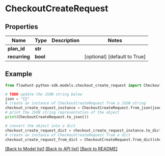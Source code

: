 # CheckoutCreateRequest


## Properties

Name | Type | Description | Notes
------------ | ------------- | ------------- | -------------
**plan_id** | **str** |  | 
**recurring** | **bool** |  | [optional] [default to True]

## Example

```python
from flowhunt-python-sdk.models.checkout_create_request import CheckoutCreateRequest

# TODO update the JSON string below
json = "{}"
# create an instance of CheckoutCreateRequest from a JSON string
checkout_create_request_instance = CheckoutCreateRequest.from_json(json)
# print the JSON string representation of the object
print(CheckoutCreateRequest.to_json())

# convert the object into a dict
checkout_create_request_dict = checkout_create_request_instance.to_dict()
# create an instance of CheckoutCreateRequest from a dict
checkout_create_request_from_dict = CheckoutCreateRequest.from_dict(checkout_create_request_dict)
```
[[Back to Model list]](../README.md#documentation-for-models) [[Back to API list]](../README.md#documentation-for-api-endpoints) [[Back to README]](../README.md)


